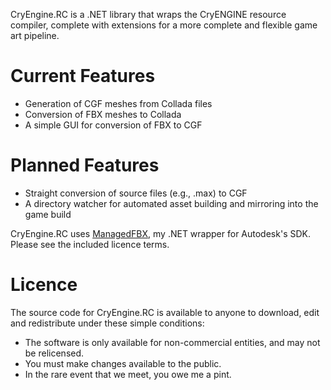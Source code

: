 CryEngine.RC is a .NET library that wraps the CryENGINE resource compiler, complete with extensions for a more complete and flexible game art pipeline.

# Current Features

* Generation of CGF meshes from Collada files
* Conversion of FBX meshes to Collada
* A simple GUI for conversion of FBX to CGF

# Planned Features

* Straight conversion of source files (e.g., .max) to CGF
* A directory watcher for automated asset building and mirroring into the game build

CryEngine.RC uses [ManagedFBX](https://github.com/returnString/ManagedFBX), my .NET wrapper for Autodesk's SDK. Please see the included licence terms.

# Licence

The source code for CryEngine.RC is available to anyone to download, edit and redistribute under these simple conditions:

* The software is only available for non-commercial entities, and may not be relicensed.
* You must make changes available to the public.
* In the rare event that we meet, you owe me a pint.